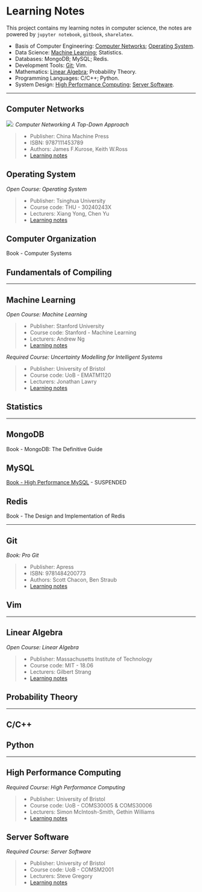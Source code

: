 Learning Notes
=========================

This project contains my learning notes in computer science, the notes are powered by `jupyter notebook`, `gitbook`, `sharelatex`.

<!-- GFM-TOC -->
* Basis of Computer Engineering: [Computer Networks](#computer-networks); [Operating System](#operating-system).
* Data Science: [Machine Learning](#machine-learning); Statistics.
* Databases: MongoDB; MySQL; Redis.
* Development Tools: [Git](#git); Vim.
* Mathematics: [Linear Algebra](#linear-algebra); Probability Theory.
* Programming Languages: C/C++; Python.
* System Design: [High Performance Computing](#high-performance-computing); [Server Software](#server-software).
<!-- GFM-TOC -->


------------------------------------------------------------

Computer Networks
--------------------------------------

*![](https://img.shields.io/badge/-Book-brightgreen.svg): Computer Networking A Top-Down Approach*

> * Publisher: China Machine Press
> * ISBN: 9787111453789
> * Authors: James F.Kurose, Keith W.Ross
> * [Learning notes](https://jerakrs.gitbooks.io/computer_networks/content/)


Operating System
--------------------------------------

*Open Course: Operating System*

> * Publisher: Tsinghua University
> * Course code: THU - 30240243X
> * Lecturers: Xiang Yong, Chen Yu
> * [Learning notes](https://github.com/JeraKrs/notes/blob/master/src/Operating%20System/README.md)


Computer Organization
--------------------------------------

Book - Computer Systems


Fundamentals of Compiling
--------------------------------------


------------------------------------------------------------

Machine Learning
--------------------------------------

*Open Course: Machine Learning*

> * Publisher: Stanford University
> * Course code: Stanford - Machine Learning
> * Lecturers: Andrew Ng
> * [Learning notes](https://github.com/JeraKrs/notes/blob/master/src/Machine%20Learning/README.md)


*Required Course: Uncertainty Modelling for Intelligent Systems*

> * Publisher: University of Bristol
> * Course code: UoB - EMATM1120
> * Lecturers: Jonathan Lawry
> * [Learning notes](https://github.com/JeraKrs/Notes/blob/master/src/Uncertainty%20Modelling%20for%20Intelligent%20Systems/README.md)


Statistics
--------------------------------------


------------------------------------------------------------

MongoDB
--------------------------------------

Book - MongoDB: The Definitive Guide


MySQL
--------------------------------------

[Book - High Performance MySQL](https://jerakrs.gitbooks.io/mysql/content/) - SUSPENDED


Redis
--------------------------------------

Book - The Design and Implementation of Redis


------------------------------------------------------------

Git
-------------------------

*Book: Pro Git*

> * Publisher: Apress
> * ISBN: 9781484200773
> * Authors: Scott Chacon, Ben Straub
> * [Learning notes](https://jerakrs.gitbooks.io/git/content/)


Vim
-------------------------


------------------------------------------------------------

Linear Algebra
-------------------------

*Open Course: Linear Algebra*

> * Publisher: Massachusetts Institute of Technology
> * Course code: MIT - 18.06
> * Lecturers: Gilbert Strang
> * [Learning notes](https://github.com/JeraKrs/Notes/blob/master/src/Linear%20Algebra/README.md)


Probability Theory
--------------------------------------


------------------------------------------------------------

C/C++
-------------------------


Python
-------------------------


------------------------------------------------------------

High Performance Computing
-------------------------

*Required Course: High Performance Computing*

> * Publisher: University of Bristol
> * Course code: UoB - COMS30005 & COMS30006
> * Lecturers: Simon McIntosh-Smith, Gethin Williams
> * [Learning notes](https://github.com/JeraKrs/Notes/blob/master/src/High%20Performance%20Computing/README.md)


Server Software
-------------------------

*Required Course: Server Software*

> * Publisher: University of Bristol
> * Course code: UoB - COMSM2001
> * Lecturers: Steve Gregory
> * [Learning notes](https://github.com/JeraKrs/notes/blob/master/src/Server%20Software/README.md)
